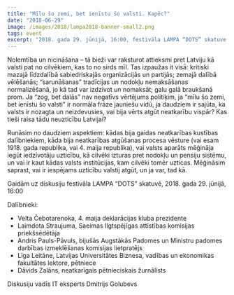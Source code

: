 ```yaml
---
title: "Mīlu šo zemi, bet ienīstu šo valsti. Kapēc?"
date: "2018-06-29"
image: /images/2018/lampa2018-banner-small2.png
tags: event
excerpt: "2018. gada 29. jūnijā, 16:00, festivāla LAMPA “DOTS” skatuve. Ja “mīlu šo zemi, bet ienīstu šo valsti” ir normāla frāze jauniešu vidū, ja daudziem ir sajūta, ka valsts ir nozagta un neizdevusies, vai bija vērts atgūt neatkarību vispār? Kas tieši raisa tādu neticību?"
---
```


Nolemtība un nicināšana – tā bieži var raksturot attieksmi pret Latviju kā valsti pat no cilvēkiem, kas to no sirds mīl. Tas izpaužas it visā: kritiski mazajā līdzdalībā sabiedriskajās organizācijās un partijās; zemajā dalībā vēlēšanās; “sarunāšanas” tradīcijas un nodokļu nemaksāšanas normalizēšanā, jo kā tad var izdzīvot un nomaksāt; galu galā braukšanā prom. Ja “zog, bet dalās” nav negatīvs vērtējums politiķim, ja “mīlu šo zemi, bet ienīstu šo valsti” ir normāla frāze jauniešu vidū, ja daudziem ir sajūta, ka valsts ir nozagta un neizdevusies, vai bija vērts atgūt neatkarību vispār? Kas tieši raisa tādu neuzticību Latvijai?

Runāsim no daudziem aspektiem: kādas bija gaidas neatkarības kustības dalībniekiem, kāda bija neatkarības atgūšanas procesa vēsture (vai esam 1918. gada republika, vai 4. maija republika), vai valsts aparāts mēģināja iegūt iedzīvotāju uzticību, kā cilvēki izturas pret nodokļu un pensiju sistēmu, un vai ir kaut kādas valsts institūcijas, kam cilvēki tomēr uzticas. Mēģināsim saprast, vai ir iespējams uzticību valstij atgūt, un ja var, tad kā.

Gaidām uz diskusiju festivāla LAMPA “DOTS” skatuvē, 2018. gada 29. jūnijā, 16:00

Dalībnieki:

- Velta Čebotarenoka, 4. maija deklarācijas kluba prezidente
- Laimdota Straujuma, Saeimas Ilgtspējīgas attīstības komisijas priekšsēdētāja
- Andris Pauls-Pāvuls, bijušās Augstākās Padomes un Ministru padomes darbības izmeklēšanas komisijas lietpratējs
- Līga Leitāne, Latvijas Universitātes Biznesa, vadības un ekonomikas fakultātes lektore, pētniece
- Dāvids Zalāns, neatkarīgais pētnieciskais žurnālists

Diskusiju vadīs IT eksperts Dmitrijs Golubevs

